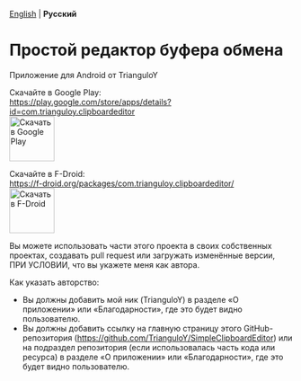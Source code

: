 [English](README.md) | **Русский**

# Простой редактор буфера обмена

Приложение для Android от TrianguloY

Скачайте в Google Play:  
https://play.google.com/store/apps/details?id=com.trianguloy.clipboardeditor  
[<img src="https://play.google.com/intl/en_us/badges/images/generic/en-play-badge.png"
alt="Скачать в Google Play"
height="80">](https://play.google.com/store/apps/details?id=com.trianguloy.clipboardeditor)

Скачайте в F-Droid:  
https://f-droid.org/packages/com.trianguloy.clipboardeditor/  
[<img src="https://fdroid.gitlab.io/artwork/badge/get-it-on.png"
alt="Скачать в F-Droid"
height="80">](https://f-droid.org/packages/com.trianguloy.clipboardeditor/)

Вы можете использовать части этого проекта в своих собственных проектах, создавать pull request или загружать изменённые версии, ПРИ УСЛОВИИ, что вы укажете меня как автора.

Как указать авторство:
- Вы должны добавить мой ник (TrianguloY) в разделе «О приложении» или «Благодарности», где это будет видно пользователю.
- Вы должны добавить ссылку на главную страницу этого GitHub-репозитория (https://github.com/TrianguloY/SimpleClipboardEditor) или на подраздел репозитория (если использовалась часть кода или ресурса) в разделе «О приложении» или «Благодарности», где это будет видно пользователю.
